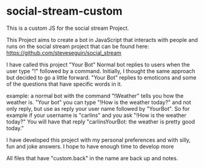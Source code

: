 # social-stream-custom

This is a custom JS for the social stream Project.

This Project aims to create a bot in JavaScript that interacts with people and runs on the social stream project that can be found here: https://github.com/steveseguin/social_stream

I have called this project "Your Bot" 
Normal bot replies to users when the user type "!" followed by a command.
Initially, I thought the same approach but decided to go a little forward.
"Your Bot" replies to emoticons and some of the questions that have specific words in it.

example: 
a normal bot with the command "!Weather" tells you how the weather is. 
"Your bot" you can type "!How is the weather today?" and not only reply, but use as reply your user name followed by "YourBot".
So for example if your username is "carlins" and you ask "!How is the weather today?" 
You will have that reply "carlinsYourBot: the weather is pretty good today."

I have developed this project with my personal preferences and with silly, fun and joke answers.
I hope to have enough time to develop more

All files that have "custom.back" in the name are back up and notes.
